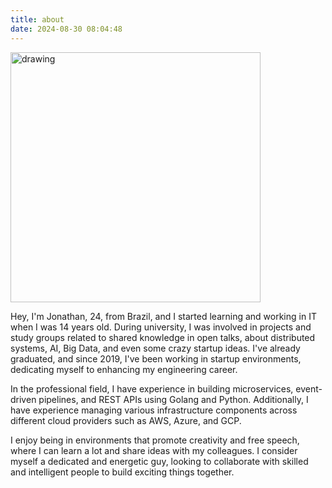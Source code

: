 ```yaml
---
title: about
date: 2024-08-30 08:04:48
---
```


<img src="/images/eu2.jpeg" alt="drawing" style="width:400px;"/>

Hey, I'm Jonathan, 24, from Brazil, and I started learning and working in IT when I was 14 years old. During university, I was involved in projects and study groups related to shared knowledge in open talks, about distributed systems, AI, Big Data, and even some crazy startup ideas. I've already graduated, and since 2019, I've been working in startup environments, dedicating myself to enhancing my engineering career.

In the professional field, I have experience in building microservices, event-driven pipelines, and REST APIs using Golang and Python. Additionally, I have experience managing various infrastructure components across different cloud providers such as AWS, Azure, and GCP.

I enjoy being in environments that promote creativity and free speech, where I can learn a lot and share ideas with my colleagues. I consider myself a dedicated and energetic guy, looking to collaborate with skilled and intelligent people to build exciting things together.
